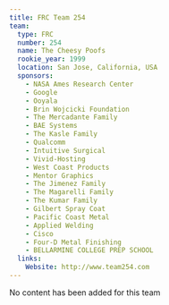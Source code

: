 ```yaml
---
title: FRC Team 254
team:
  type: FRC
  number: 254
  name: The Cheesy Poofs
  rookie_year: 1999
  location: San Jose, California, USA
  sponsors:
    - NASA Ames Research Center
    - Google
    - Ooyala
    - Brin Wojcicki Foundation
    - The Mercadante Family
    - BAE Systems
    - The Kasle Family
    - Qualcomm
    - Intuitive Surgical
    - Vivid-Hosting
    - West Coast Products
    - Mentor Graphics
    - The Jimenez Family
    - The Magarelli Family
    - The Kumar Family
    - Gilbert Spray Coat
    - Pacific Coast Metal
    - Applied Welding
    - Cisco
    - Four-D Metal Finishing
    - BELLARMINE COLLEGE PREP SCHOOL
  links:
    Website: http://www.team254.com
---
```

No content has been added for this team